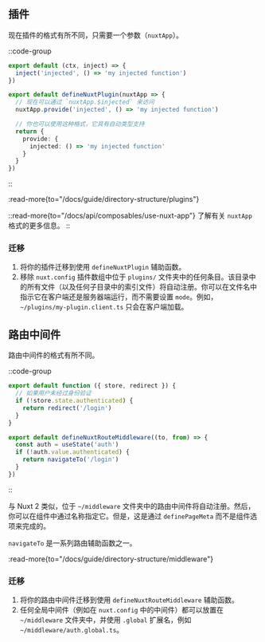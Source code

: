 ## 插件

现在插件的格式有所不同，只需要一个参数（`nuxtApp`）。

::code-group

```js [Nuxt 2]
export default (ctx, inject) => {
  inject('injected', () => 'my injected function')
})
```

```ts [Nuxt 3]
export default defineNuxtPlugin(nuxtApp => {
  // 现在可以通过 `nuxtApp.$injected` 来访问
  nuxtApp.provide('injected', () => 'my injected function')

  // 你也可以使用这种格式，它具有自动类型支持
  return {
    provide: {
      injected: () => 'my injected function'
    }
  }
})
```

::

:read-more{to="/docs/guide/directory-structure/plugins"}

::read-more{to="/docs/api/composables/use-nuxt-app"}
了解有关 `nuxtApp` 格式的更多信息。
::

### 迁移

1. 将你的插件迁移到使用 `defineNuxtPlugin` 辅助函数。
2. 移除 `nuxt.config` 插件数组中位于 `plugins/` 文件夹中的任何条目。该目录中的所有文件（以及任何子目录中的索引文件）将自动注册。你可以在文件名中指示它在客户端还是服务器端运行，而不需要设置 `mode`。例如，`~/plugins/my-plugin.client.ts` 只会在客户端加载。

## 路由中间件

路由中间件的格式有所不同。

::code-group

```js [Nuxt 2]
export default function ({ store, redirect }) {
  // 如果用户未经过身份验证
  if (!store.state.authenticated) {
    return redirect('/login')
  }
}
```

```ts [Nuxt 3]
export default defineNuxtRouteMiddleware((to, from) => {
  const auth = useState('auth')
  if (!auth.value.authenticated) {
    return navigateTo('/login')
  }
})
```

::

与 Nuxt 2 类似，位于 `~/middleware` 文件夹中的路由中间件将自动注册。然后，你可以在组件中通过名称指定它。但是，这是通过 `definePageMeta` 而不是组件选项来完成的。

`navigateTo` 是一系列路由辅助函数之一。

:read-more{to="/docs/guide/directory-structure/middleware"}

### 迁移

1. 将你的路由中间件迁移到使用 `defineNuxtRouteMiddleware` 辅助函数。
2. 任何全局中间件（例如在 `nuxt.config` 中的中间件）都可以放置在 `~/middleware` 文件夹中，并使用 `.global` 扩展名，例如 `~/middleware/auth.global.ts`。
